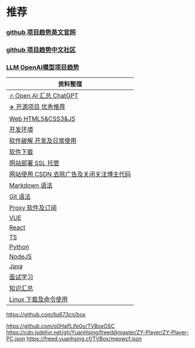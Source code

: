 # 推荐
### [github 项目趋势英文官网](https://github.com/trending)
### [github 项目趋势中文社区](https://www.githubs.cn/trending)
### [LLM OpenAI模型项目趋势](https://huggingface.co/spaces)
| 资料整理                                             |
|--------------------------------------------------|
| [🔥 Open AI 汇总 ChatGPT](./Document/AI.md)        |
| [✈️ 开源项目 优秀推荐](./Document/Project.md)            |
| [Web HTML5&CSS3&JS](./Document/Web.md)           |
| [开发环境](./Document/DevelopTools.md)               |
| [软件破解 开发及日常使用](./Document/SoftKey.md)            |
| [软件下载](./Document/System.md)                     |
| [网站部署 SSL 托管](./Document/Web.md)                 |
| [网站使用 CSDN 去除广告及关闭关注博主代码](./Document/WebSite.md) |
| [Markdown 语法](./Document/MarkDown.md)            |
| [Git 语法](./Document/Git.md)                      |
| [Proxy 软件及订阅](./Document/ProxySub.md)            |
| [VUE](./VUE/README.md)                           |
| [React](./React/README.md)                       |
| [TS](./TS/README.md)                             |
| [Python](./Python/README.md)                     |
| [NodeJS](./NodeJS/README.md)                     |
| [Java](./Java/README.md)                         |
| [面试学习](./Interview/README.md)                    |
| [知识汇总](./Knowledge/README.md)                    |
| [Linux 下载及命令使用](./Linux/README.md)               |


https://github.com/liu673cn/box

https://github.com/o0HalfLife0o/TVBoxOSC
https://cdn.jsdelivr.net/gh/YuanHsing/freed@master/ZY-Player/ZY-Player-PC.json
https://freed.yuanhsing.cf/TVBox/meowcf.json





